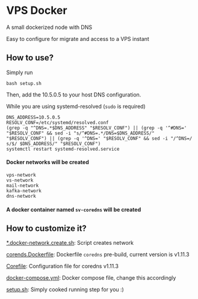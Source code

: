 # VPS Docker
A small dockerized node with DNS

Easy to configure for migrate and access to a VPS instant

## How to use?
Simply run 
```
bash setup.sh
```

Then, add the 10.5.0.5 to your host DNS configuration.

While you are using systemd-resolved (`sudo` is required)
```
DNS_ADDRESS=10.5.0.5
RESOLV_CONF=/etc/systemd/resolved.conf
(grep -q "^DNS=.*$DNS_ADDRESS" "$RESOLV_CONF") || (grep -q '^#DNS=' "$RESOLV_CONF" && sed -i "s/^#DNS=.*/DNS=$DNS_ADDRESS/" "$RESOLV_CONF") || (grep -q '^DNS=' "$RESOLV_CONF" && sed -i "/^DNS=/ s/$/ $DNS_ADDRESS/" "$RESOLV_CONF")
systemctl restart systemd-resolved.service
```

#### Docker networks will be created

```
vps-network
vs-network
mail-network
kafka-network
dns-network
```

#### A docker container named `sv-coredns` will be created

## How to customize it?

[*.docker-network.create.sh](./script/vps.docker-network.create.sh): Script creates network

[corends.Dockerfile](./docker/coredns.Dockerfile): Dockerfile `coredns` pre-build, current version is v1.11.3

[Corefile](./docker/config/Corefile): Configuration file for coredns v1.11.3

[docker-compose.yml](./docker-compose.yml): Docker compose file, change this accordingly

[setup.sh](./setup.sh): Simply cooked running step for you :)

